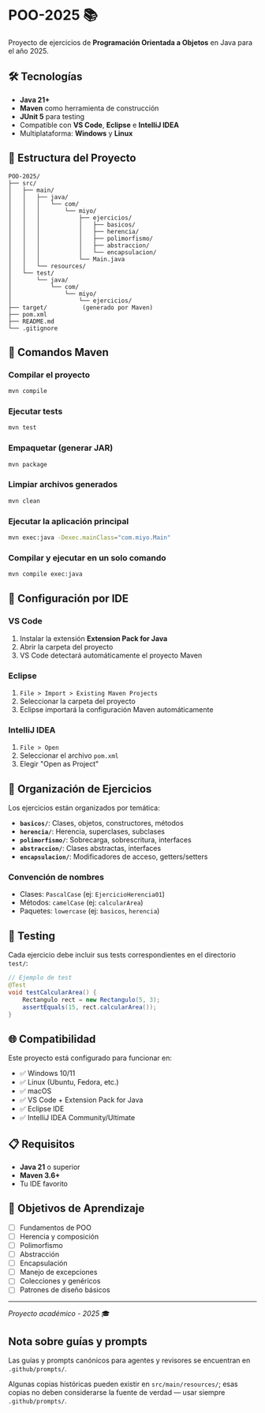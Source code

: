 # POO-2025 📚

Proyecto de ejercicios de **Programación Orientada a Objetos** en Java para el año 2025.

## 🛠️ Tecnologías

- **Java 21+**
- **Maven** como herramienta de construcción
- **JUnit 5** para testing
- Compatible con **VS Code**, **Eclipse** e **IntelliJ IDEA**
- Multiplataforma: **Windows** y **Linux**

## 📁 Estructura del Proyecto

```text
POO-2025/
├── src/
│   ├── main/
│   │   ├── java/
│   │   │   └── com/
│   │   │       └── miyo/
│   │   │           ├── ejercicios/
│   │   │           │   ├── basicos/
│   │   │           │   ├── herencia/
│   │   │           │   ├── polimorfismo/
│   │   │           │   ├── abstraccion/
│   │   │           │   └── encapsulacion/
│   │   │           └── Main.java
│   │   └── resources/
│   └── test/
│       └── java/
│           └── com/
│               └── miyo/
│                   └── ejercicios/
├── target/          (generado por Maven)
├── pom.xml
├── README.md
└── .gitignore
```

## 🚀 Comandos Maven

### Compilar el proyecto

```bash
mvn compile
```

### Ejecutar tests

```bash
mvn test
```

### Empaquetar (generar JAR)

```bash
mvn package
```

### Limpiar archivos generados

```bash
mvn clean
```

### Ejecutar la aplicación principal

```bash
mvn exec:java -Dexec.mainClass="com.miyo.Main"
```

### Compilar y ejecutar en un solo comando

```bash
mvn compile exec:java
```

## 🔧 Configuración por IDE

### VS Code

1. Instalar la extensión **Extension Pack for Java**
2. Abrir la carpeta del proyecto
3. VS Code detectará automáticamente el proyecto Maven

### Eclipse

1. `File > Import > Existing Maven Projects`
2. Seleccionar la carpeta del proyecto
3. Eclipse importará la configuración Maven automáticamente

### IntelliJ IDEA

1. `File > Open`
2. Seleccionar el archivo `pom.xml`
3. Elegir "Open as Project"

## 📂 Organización de Ejercicios

Los ejercicios están organizados por temática:

- **`basicos/`**: Clases, objetos, constructores, métodos
- **`herencia/`**: Herencia, superclases, subclases
- **`polimorfismo/`**: Sobrecarga, sobrescritura, interfaces
- **`abstraccion/`**: Clases abstractas, interfaces
- **`encapsulacion/`**: Modificadores de acceso, getters/setters

### Convención de nombres

- Clases: `PascalCase` (ej: `EjercicioHerencia01`)
- Métodos: `camelCase` (ej: `calcularArea`)
- Paquetes: `lowercase` (ej: `basicos`, `herencia`)

## 🧪 Testing

Cada ejercicio debe incluir sus tests correspondientes en el directorio `test/`:

```java
// Ejemplo de test
@Test
void testCalcularArea() {
    Rectangulo rect = new Rectangulo(5, 3);
    assertEquals(15, rect.calcularArea());
}
```

## 🌐 Compatibilidad

Este proyecto está configurado para funcionar en:

- ✅ Windows 10/11
- ✅ Linux (Ubuntu, Fedora, etc.)
- ✅ macOS
- ✅ VS Code + Extension Pack for Java
- ✅ Eclipse IDE
- ✅ IntelliJ IDEA Community/Ultimate

## 📋 Requisitos

- **Java 21** o superior
- **Maven 3.6+**
- Tu IDE favorito

## 🎯 Objetivos de Aprendizaje

- [ ] Fundamentos de POO
- [ ] Herencia y composición
- [ ] Polimorfismo
- [ ] Abstracción
- [ ] Encapsulación
- [ ] Manejo de excepciones
- [ ] Colecciones y genéricos
- [ ] Patrones de diseño básicos

---

*Proyecto académico - 2025* 🎓

## Nota sobre guías y prompts

Las guías y prompts canónicos para agentes y revisores se encuentran en `.github/prompts/`.

Algunas copias históricas pueden existir en `src/main/resources/`; esas copias no deben considerarse la fuente de verdad — usar siempre `.github/prompts/`.
